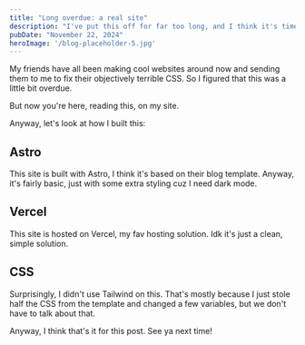 ```yaml
---
title: "Long overdue: a real site"
description: "I've put this off for far too long, and I think it's time I actually make this."
pubDate: "November 22, 2024"
heroImage: '/blog-placeholder-5.jpg'
---
```


My friends have all been making cool websites around now and sending them to me to fix their objectively terrible CSS.
So I figured that this was a little bit overdue.

But now you're here, reading this, on my site.

Anyway, let's look at how I built this:

## Astro
This site is built with Astro, I think it's based on their blog template. Anyway, it's fairly basic, just with some extra styling cuz I need dark mode.

## Vercel
This site is hosted on Vercel, my fav hosting solution. Idk it's just a clean, simple solution.

## CSS
Surprisingly, I didn't use Tailwind on this. That's mostly because I just stole half the CSS from the template and changed a few variables, but we don't have to talk about that.

Anyway, I think that's it for this post.
See ya next time!